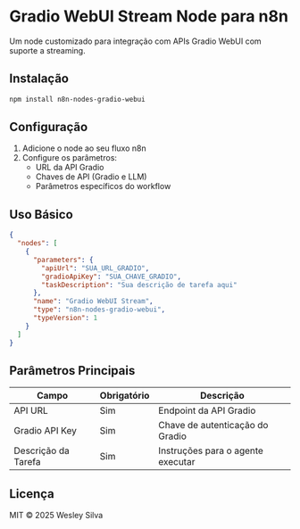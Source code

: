 # Gradio WebUI Stream Node para n8n  

Um node customizado para integração com APIs Gradio WebUI com suporte a streaming.  

## Instalação  
```bash  
npm install n8n-nodes-gradio-webui  
```  

## Configuração  
1. Adicione o node ao seu fluxo n8n  
2. Configure os parâmetros:  
   - URL da API Gradio  
   - Chaves de API (Gradio e LLM)  
   - Parâmetros específicos do workflow  

## Uso Básico  
```json  
{  
  "nodes": [  
    {  
      "parameters": {  
        "apiUrl": "SUA_URL_GRADIO",  
        "gradioApiKey": "SUA_CHAVE_GRADIO",  
        "taskDescription": "Sua descrição de tarefa aqui"  
      },  
      "name": "Gradio WebUI Stream",  
      "type": "n8n-nodes-gradio-webui",  
      "typeVersion": 1  
    }  
  ]  
}  
```  

## Parâmetros Principais  
| Campo                  | Obrigatório | Descrição                          |  
|------------------------|-------------|------------------------------------|  
| API URL                | Sim         | Endpoint da API Gradio             |  
| Gradio API Key          | Sim         | Chave de autenticação do Gradio    |  
| Descrição da Tarefa     | Sim         | Instruções para o agente executar  |  

## Licença  
MIT © 2025 Wesley Silva
